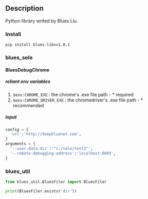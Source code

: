 ## Description
Python library writed by Blues Liu.

### Install
```
pip install blues-lib==1.0.1
```

### blues_sele
#### BluesDebugChrome

##### reliant env variables
1. `$env:CHROME_EXE` : the chrome's .exe file path - * required
2. `$env:CHROME_DRIVER_EXE` : the chromedriver's .exe file path - * recommended

##### input
```py
config = {
  'url':'http://deepbluenet.com',
}
arguments = {
  '--user-data-dir':'"c:/sele/test3"',
  '--remote-debugging-address':'localhost:8003',
}
```


### blues_util
```py
from blues_util.BluesFiler import BluesFiler

print(BluesFiler.exists('dir'))
```